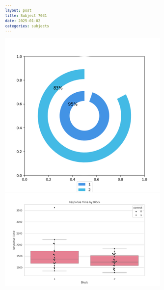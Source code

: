 ```yaml
---
layout: post
title: Subject 7031
date: 2025-01-02
categories: subjects
---
```


![](data/7031/run-15/7031__acc_test.png)
![](data/7031/run-15/7031_rt.png)
